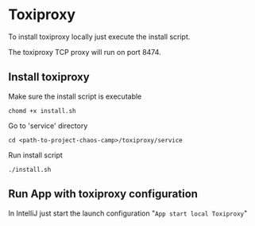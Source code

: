 # Toxiproxy

To install toxiproxy locally just execute the install script.

The toxiproxy TCP proxy will run on port 8474.

## Install toxiproxy
Make sure the install script is executable

```
chomd +x install.sh
```

Go to 'service' directory
```
cd <path-to-project-chaos-camp>/toxiproxy/service
```

Run install script
```
./install.sh
```
## Run App with toxiproxy configuration

In IntelliJ just start the launch configuration "`App start local Toxiproxy`"